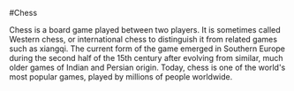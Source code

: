 #Chess

Chess is a board game played between two players. It is sometimes called Western chess, or international chess to distinguish it from related games such as xiangqi. The current form of the game emerged in Southern Europe during the second half of the 15th century after evolving from similar, much older games of Indian and Persian origin. Today, chess is one of the world's most popular games, played by millions of people worldwide.